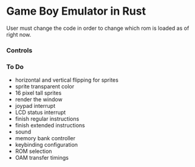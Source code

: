 # Game Boy Emulator in Rust

User must change the code in order to change which rom is loaded as of right now.

### Controls

### To Do
 - horizontal and vertical flipping for sprites
 - sprite transparent color
 - 16 pixel tall sprites
 - render the window
 - joypad interrupt
 - LCD status interrupt
 - finish regular instructions
 - finish extended instructions
 - sound
 - memory bank controller
 - keybinding configuration
 - ROM selection
 - OAM transfer timings